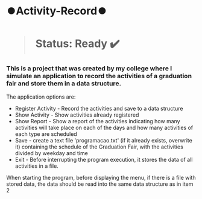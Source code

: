 <h1>⏺️Activity-Record⏺️<h1>

>Status: Ready ✔️

### This is a project that was created by my college where I simulate an application to record the activities of a graduation fair and store them in a data structure.

The application options are:

+ Register Activity - Record the activities and save to a data structure
+ Show Activity - Show activities already registered
+ Show Report - Show a report of the activities indicating how many activities will take place on each of the days and how many activities of each type are scheduled
+ Save - create a text file 'programacao.txt' (if it already exists, overwrite it) containing the schedule of the Graduation Fair, with the activities divided by weekday and time
+ Exit - Before interrupting the program execution, it stores the data of all activities in a file.

When starting the program, before displaying the menu, if there is a file with stored data, the data should be read into the same data structure as in item 2
